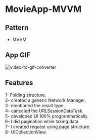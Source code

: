 # MovieApp-MVVM

## Pattern
- MVVM

## App GIF
![video-to-gif-converter](https://user-images.githubusercontent.com/113445110/198036560-bd1906dd-1ee6-44ad-b781-45f465a45820.gif)

## Features
1- Folding structure. <br/>
2- created a generic Network Manager. <br/>
3- mentioned the result type. <br/>
4- canceled the URLSessionDataTask. <br/>
5- developed UI 100% programmatically. <br/>
6- I did pagination while taking data. <br/>
7- I created request using page structure. <br/>
8- UICollectionView. 

